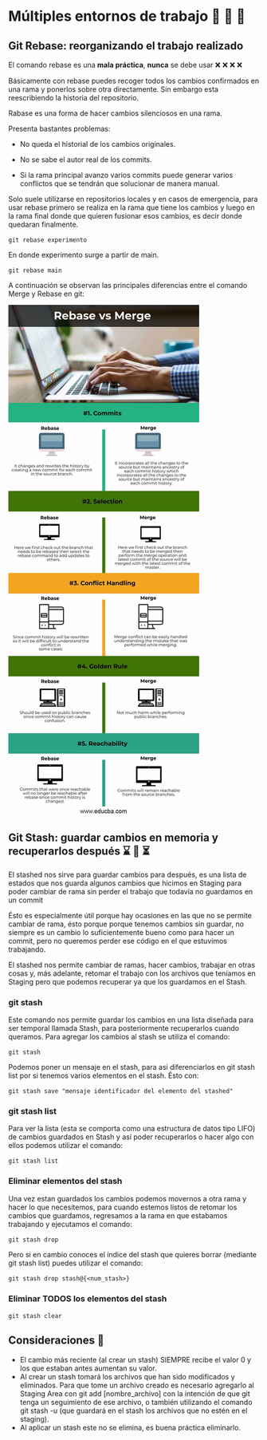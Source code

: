 # Múltiples entornos de trabajo :office: :post_office: :european_post_office:

## Git Rebase: reorganizando el trabajo realizado 

El comando rebase es una **mala práctica**, **nunca** se debe usar :x: :x: :x: :x:

Básicamente con rebase puedes recoger todos los cambios confirmados en una rama y ponerlos sobre otra directamente. Sin  embargo esta reescribiendo la historia del repositorio.

Rabase es una forma de hacer cambios silenciosos en una rama.

Presenta bastantes problemas:

- No queda el historial de los cambios originales.

- No se sabe el autor real de los commits.

- Si la rama principal avanzo varios commits puede generar varios conflictos que se tendrán que solucionar de manera manual. 

Solo suele utilizarse en repositorios locales y en casos de emergencia, para usar rebase primero se realiza en la rama que tiene los cambios y luego en la rama final donde que quieren fusionar esos cambios, es decir donde quedaran finalmente.

```
git rebase experimento
```
En donde experimento surge a partir de main.

```
git rebase main
```
A continuación se observan las principales diferencias entre el comando Merge y Rebase en git: 

<img src="https://github.com/lsofiadb/Curso-Profesional-Git-GitHub/blob/main/Imagenes/Rebase-vs-Merge-info.jpg" >


## Git Stash: guardar cambios en memoria y recuperarlos después :hourglass: :arrows_counterclockwise: :hourglass_flowing_sand:

El stashed nos sirve para guardar cambios para después, es una lista de estados que nos guarda algunos cambios que hicimos en Staging para poder cambiar de rama sin perder el trabajo que todavía no guardamos en un commit

Ésto es especialmente útil porque hay ocasiones en las que no se permite cambiar de rama, ésto porque porque tenemos cambios sin guardar, no siempre es un cambio lo suficientemente bueno como para hacer un commit, pero no queremos perder ese código en el que estuvimos trabajando.

El stashed nos permite cambiar de ramas, hacer cambios, trabajar en otras cosas y, más adelante, retomar el trabajo con los archivos que teníamos en Staging pero que podemos recuperar ya que los guardamos en el Stash.

### git stash

Este comando nos permite guardar los cambios en una lista diseñada para ser temporal llamada Stash, para posteriormente recuperarlos cuando queramos. Para agregar los cambios al stash se utiliza el comando:

```
git stash
```

Podemos poner un mensaje en el stash, para asi diferenciarlos en git stash list por si tenemos varios elementos en el stash. Ésto con:

```
git stash save "mensaje identificador del elemento del stashed"
```

### git stash list

Para ver la lista (esta se comporta como una estructura de datos tipo LIFO) de cambios guardados en Stash y así poder recuperarlos o hacer algo con ellos podemos utilizar el comando:

```
git stash list
```

### Eliminar elementos del stash
Una vez estan guardados los cambios podemos movernos a otra rama y hacer lo que necesitemos, para cuando estemos listos de retomar los cambios que guardamos, regresamos a la rama en que estabamos trabajando y ejecutamos el comando:
```
git stash drop
```

Pero si en cambio conoces el índice del stash que quieres borrar (mediante git stash list) puedes utilizar el comando:

```
git stash drop stash@{<num_stash>}
```

### Eliminar TODOS los elementos del stash
```
git stash clear
```

## Consideraciones :pushpin:

- El cambio más reciente (al crear un stash) SIEMPRE recibe el valor 0 y los que estaban antes aumentan su valor.
- Al crear un stash tomará los archivos que han sido modificados y eliminados. Para que tome un archivo creado es necesario agregarlo al Staging Area con git add [nombre_archivo] con la intención de que git tenga un seguimiento de ese archivo, o también utilizando el comando git stash -u (que guardará en el stash los archivos que no estén en el staging).
- Al aplicar un stash este no se elimina, es buena práctica eliminarlo.

